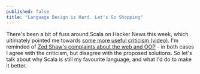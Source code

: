 ```yaml
---
published: false
title: "Language Design is Hard. Let's Go Shopping"
---
```


There's been a bit of fuss around Scala on Hacker News this week, which ultimately pointed me towards [some more useful criticism (video)](http://www.youtube.com/watch?v=TS1lpKBMkgg). I'm reminded of [Zed Shaw's complaints about the web and OOP](http://vimeo.com/43380467) - in both cases I agree with the criticism, but disagree with the proposed solutions. So let's talk about why Scala is still my favourite language, and what I'd do to make it better.